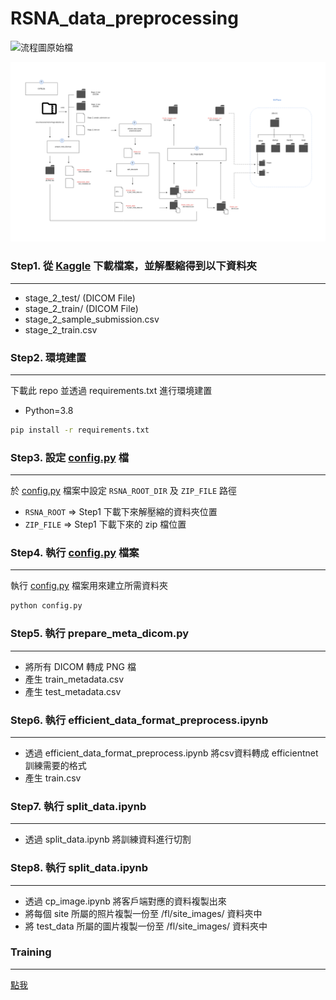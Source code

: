 # RSNA_data_preprocessing

![流程圖原始檔](https://viewer.diagrams.net/?tags=%7B%7D&highlight=0000ff&edit=_blank&layers=1&nav=1&title=rsna_data_preprocess.drawio#R7V1pj9tG0v41BnY%2FTKOv6uOjjzhvgM2ugQB7fTE0EmeGiEbUK3HssX%2F9VpNsiZdISiYlSmYSZCSSYpNdT9dd1W%2FE%2B%2BfXXzez9dPv0SJYvuF08fpGfHjDOVBG8Y878i09wg2D9MjjJlykx9j%2BwB%2Fh9yA7mP3w8SVcBNvChXEULeNwXTw4j1arYB4Xjs02m%2Bhr8bKHaFkcdT17DCoH%2FpjPltWj%2FwoX8VN6VFO6P%2F5%2FQfj4lI2s%2FInnmb82O7B9mi2ir7lD4pc34v0miuL00%2FPr%2B2DpJs9PS%2Fq7jwfO7p5rE6ziLj%2B4%2B%2FaV6vk%2FPn75Nfrt07%2B%2Bf1jY4ONddpcvs%2BVL9r7Zw8bf%2FAQ8bqKXdXZZsImD17ppn937y2n1udjubREmQfQcxJtveIm%2FkZ%2BxDCHM3%2BLrfrqZpZrwDDhPuem2Mrt4lpH5cXf%2F%2FVTgh2w26mfG%2Fu3rSuO8rN7%2F%2Frz47b%2F%2Fnf2bPnaZGaTo2n0MnxMMvXuKn3GIDww%2FupkKEURvl%2BHjCo%2FF0Tp39G%2Bz%2B2D5KdqGcRi5s%2FdRHEfPeMHSnXg3m%2F%2FpJn21eB8to00ylnhI%2FsFLksHebtcp1ikemfkvD%2BFrsPCX4PenOHaL5K2bCP5xvlhREiK9HsLVItiQOY7IPy5m8Qz%2FuONb%2FBvgIyaf77hcv959iZZuIj5yif9zSyfY3H0P13eMG7JePVZJ3QiyMnoaIAFEGgNUSaa1UNwUESIUUUxR4FRRLTRU8UIVMVwoZD9CWgBqq9A5dE3vSJIdkPRnEM%2BfMnquo3AVB5tfvuCsbjM87ZiHu2Ax2z45QidfcqDbxpvoz8CDZhWtHCgfwuUyhyOg7l8PtRwG54EbtAtI67EdvcTLcIWjezacQDO7ZHdzv2SeXx%2BdvCDRw0M4DxCLq3mwjrckxRheOBS0hKQEKDUamAQDWhWQBZYwwQViQzLOpJZVaIEhGgS1nBlOBRVCVaGlGGEaUarASgQYNQMhCyZkXQuyGJ5VVjIpmNKUGz5qYKl2YH19CuPgj%2FVs7r5%2FxSkvIaZEjvvZNpyTRTR%2FeXbzfhEa4D%2BoRIBVwC03koGpEkEQyVDbYNbgLAsrLkcDfZM0QGATg0LdaMmMAmBjJoGpIYFaxo73RW4Cc7RQ%2F%2F8S%2BRN328SKQb0LdYv1a8Jz%2FHn89Oj%2B%2FhGjjvaZf443s3Dl73q%2F8af%2F8uG39%2F%2F4%2Fa%2FVE%2F5Ioo%2B5Z%2FCHS9BAYsVH8vDsUIWzlrnyc7hYuGHe1cEv0Vt3ImQwjGlFGDWGWkOZQlYpjxXjzEjCNeqA%2BAF%2FTi%2FIbO0ZUBZs4wlk%2FYKsXaKPCGPem1IDskX45USMUU%2FF%2FcFl8BAfhuF29rxeBp%2B3L%2FfP4XaLyh%2BZb7%2FkwJY8ymBYS55tlEhDeUc0okhKCVpSCyW9RXAiAWWioChQlREVpKHyTbQwDJQAiyKTV5GGaNUIZYZw5JYqzYdCWp3jJI%2B0rqAZRtSWEFdkbxMQm4EomCSUCcrAcTRU4%2BSokSiORmImjvI8rh137ADuegPwZrua3aHlvpnNN7NVOFvePQXP0WbzhLi%2BWwQxWsWOl34P15dG9pjFOdrXgmprubXGCMFEickqQahQRiNwEfs1TJZTd4edS9KKGn%2F02bDdwakYrBZvXQDE0WU5Q3k7LxK3OO3Baxj%2F230mkH37T3ad%2B%2FzhNXfZh28nkSpYFCItVULljUBanVt%2FbBMsZ3H4pRifqZvhbIRPzuuVcy4rlKaK4XozSlm0REUnHucH2EYvm3mQ3XNPxaOHMUCEtgp5LDJbZbyJ4oeJZ5vHIK4MgwSdfctdlnj0tqe%2FrAaSvWZqkUMJmel4e5zuqPUD0K3zWvbEKdebwKHxMz7j7PMinEfPZP2tqzVTXA8tvpWhuBSTkijQXEgQlhprikaHpEC0plQB1WA5s1UuxTgRDGFMRRpAqS4kwwigTeIuBcOELCG8PybVwY14HJO6SobDjSZoRlqNhiJSTChdIKm1xOa9Feo0ftMyypn4TdtTXILfdHCk5lCYaTS3BkFwwQWlcd1zRf0N%2BkWg4JwoqyzVSF78q%2BCYUQ4AsDcU1HnZfjoUNC5OhnJBaqAgHbGE9J7343GAGhSCgXrAiaOGGRgIvM4T9vMJpRbFENULol0sh2s0lYzxUOlZCwZQZOf6VLo8ynmUYJAKT0s077jk9gwSide5yEoQnOL254rbM4GGv5EKrX5UqRVXJXQoQ9DW19QKrkGaDKIjDdx7JPXq5691Z813CNpfKIKZulfqSP9Z24D3%2BwNJuprLU1tvonmS1rYz7e5rnF1dfGCDTM7pN%2FrL24TIn%2F7%2BK%2F4fV2rw195ufUScb%2FIiHuIWmhKBPAHZgQQGGoqatBKK5A3rqnk%2Bopggr%2FOP%2F3yaUItW3Jcm1DbMWTShtoc4uybUwY09yiQnrlwKspSMagGM86Kpi5oEodIay0AmvuSqzjCeJCfeIYv0CmmgUC1TLDeDo6ZBnae0X82koh%2BdUY%2FbqW2pXz4tOWjXMupUujHrbv5G2%2FVsVXujE36SrLy7bbr03OjrTXDoTrNnty5X99v1ad%2F9HKcPU5n6%2FOEklyIJszhqTkkVTXyqpeQARTLPZfdU7csRpVTwwxmxE5%2Ba%2BNQI%2BVSwjSc21QObUs4NRnP5rmNmU2Ly8aeuS0u4YQYy72TRVyEEGnuSA1qCylhDTw37KSqJMymNtUpaK6ujMNB7a6iTXduXfelBOESuSeAc1SHiIREUnx%2BizfMs%2Flx1srmclE00D7ZbEq6%2Fre4PcqASQEeRjqI4EKGkAC4spwqKvnFuBVE8V1JVYQojykYRvafMXSVT0IIRpKuWON8u3ZEXl2tLmkhXptA8ihSSZFUTzFpQ0C0X4FhvV8tDcEmS6iAfii4hbAB3lzguFeVWIQgoE3CdJ%2F5zx2GKTAWxh3oEaMt0IjdO9LeCZsQCWlZUUuO8cJVB8JTAwVO0n1csDVhYuF0vw1QkXaO4oRqFgZcVurRiwbn0rJFOx3QCo6qDjkjcyEkHTXgwEwQY01YqgXzflJ20FJch6qdocqCmWL59Z2nTPIi1BLUXxaXmrqlIt3yjo4VN8zMYS5jVwqXFOYDK4YWN7QDAXG%2Bfrrg61PDniEUO2jnepRVgkpBpUSyDIloqToWlDhrVRc4UEDRPjVX%2BHlX0nstxLzrEUHsOnjQTu50K44yAiJ8kApK4oCaf4rh8ioUmDN0ci7fqS%2FxR7rIvtqvNifM5wBSlIaDQ1K7WRalqI5asO5dBMaC04NrUJMqcy51o67xIh1W5ttxxX2nna%2Btcnd2%2B6u6GKu3QuCdodSvnS7BcsqJKJI0mSUaNRraCBt%2BJ2ebGciIRKCrV%2BqU%2BZpCedD%2BDOgsaJZYjnKXyjeQaH2FY1e%2B4zK6bLHZoxoUGPEt33MOUev9dEny9gaDOyTAG%2FR81SYIGklFoAzjHcrG5I3J8IoywUtvEaKvm7VjNUbhAWoONy65Ga7WM6MNBh%2F5s%2FA6J%2FGfR%2Fk1nGngBDMRQrpxoTkveq2bWiIwD2dbJYUQK8CEr46QGOx1Nk52V8bDsJXnhCvPmr9r%2BeFh%2B3idUZaSbjJEfZ3Y71xxBhmeUFYwBMFuMUPOk1%2FA%2BtaHCCBF1rmjZCGooMCFr3E3nskTkgL0TDApy6BotuGm8ABEFyVdswcAtAZVvP32S6DwbYs4Qcmyc9pGYA6g1EmuAUsaUSlTPAlGBEqsVQ62UGyV8qsDRlc%2FAiHPxU8EA4VEqDmoeY2BrQJ0eDWgk74%2BbA0JptKGoxJUkQXFZXU5cWte3FySaDjTHoy%2Bh8XcwqqbS3fbS3WaMHhfEYGjJGwugUgfMJctvfcHfpQ3CI2bSd%2F5zyZ%2BS7ksbS32HDMnVQBtaoyUx4jqlgkUepxTXNWuUGwIS5aHWUlIh9UBEgA6sbqREAISp3leXypKQArLvmoEUGzUR%2BEFNdXQ24%2BVNduTLWdOyH4kPTmb7ec12R7U7R7W7N%2Frd6o3%2BMFntPTJDLdBqN%2Ft6gqIyzQxBbVtS5HSJYe6L2fMhRK1cR899AOpyVpjpvdR%2B367ToiqeDyRqNDebQonuy6dgE%2BKbOeXsim06hSBgaBAInwlUNrdUQtOkuI6XUzw7lzc484Rp17gs7WhVHsSgKUcRpDbpbnZWo85MGwANZ40c7zdShrrmnNwazZQEXurzSFjBQq1xG42okZCpy8cad2jLyw2uCVVUMZHlCBYXLLIMxrU1XCWdLmp0aEls3tuga%2BTGmZRo08F5N1IiuC0LKNul7xRTIpQkOSvG0Gr6z5iIMHzN861ZMpMRc2VGzGS%2FDMACkctJaayvcypwQMFIbv9SjmpBlQWOKOxY58wZVg71tOdDY6qRZkByClnVghxRCoztoI9dppqDuoIqikinWqqSoNcMcZ6Vl2tdV7GFWhixEhcLRbtVKqiR8%2BcK7dTVB49U0lxezk9JRtcm6F2Ske%2BGMuUYtUh7dTQbBGIS%2FseYcB03eIEPMtf0M58KPGppf7gU64dXEL%2FVJKOjAXPHHDV9dYvRtqibMJUUMqtdh5aqgjiiLCPdwRE5TJZRNu8j8UjjJBOjhGSSC1RZoFQJ0kyNzllG0nET8C1cS8BpGWRgj7Q%2BXU1tpG8faUacoI7JjQCpOWhbY3EZmVAPNVVXgKxVzQZvZ1JGdQfP3%2BTZP9Gzr7sz62xR3UlCC6uqpqPviJz3ukOW2jn8xkdMtM%2BAUYTv0iep2e3c7ZkbLlCwlKJ4tEk7heoaHpHjuG0n3BFZNJc3KKcUmGs0KhOLcjIme%2BaCRhCljQtQps3Nr9eWtENvu3YNVoFijAghDfcx6QI9WxpSdd5f4kdMj762l2h8hvoXHXbvR1ong%2FvE3xVUwjPXFc1Y4L4RYrEVngFJdruO7MB59EZvzYNoK0iuEB66bW%2FSHwym3p%2FJDwRKBrRbkQ0YYIaWmpQZPOs2LaKuowFjp2751zwISNS%2Bc40Xu5VBHb3lX%2FNDaEXJLmWPM3qGnhyMVl0j8%2FXn8Hn2GPhOjSVEjqIlo0WTDFxLxcwkO7Zbm7CMuN6rBjmEW%2Fk1PpWz7UdNq14VVuUDy2W43h7SAHMzPtuuU6fFQ%2FjqqFT2mixmgXmYVzRTPKPmJrh%2FGJBoLttQaVzCBrjVIEslrI4m0qo94Wp8YUhXmpjaYLQwu1acBTv6wDUDEK6qRtYw8BsgnHZSVIBrIKmF1abo201y4ncbKOsazX9UVGPVQixxm1SjlAjnUuJaIwVLqw0kJ6lATV1%2FVR45MrJVdWZ5k2RjSCpCXb42ZUqgDlx2NnLiW8Ym6ko1QWhkhJu03FT4uX4fEpchRV2WGp9p75kosthd3p1rQ3tiYQhaOi63iaEWKzha1OyoUYa2eNjhTiGp59O7wfY%2BwSzeclzLUza0e%2FRl9T1cX9pXOOYdaTl3W9JKNKVU6mEqlp0gZyOFRIKaDazHk0iAjzHxMDc5FokqPUWVKXrSlAXiW6Ynu6%2BcxsGaB0FjjmS7GCcOgU7861g7veU9QZL9S0K2%2B9ywZjrv0D3gZwCgMWiU45SDcR0FaFG6oXlC9i0aXT7FiQhsHIUjzAudloaBYOMzoBFGcj176Bk2RWYecX31G17h86S1wuC%2F%2Fie7MvmyrxNOvp3WczilRsNr%2BZcYCcBRJ2NE6Z2SqEq%2BUG3IjuYoE091hiq0IRQyFWaUslqX3eK1FQh9%2B0Kb39RmO5Wc%2BAqlnw%2B1JKa96juQ8kC5xdGgdaNYBL8r6xC7PjM7vQD5SLULzcmg7d306bKp%2FJQ7154715OTxW3TLqhmOjOVi%2ByDKU12QUG35VfNPu0jyqxjZ9ip%2FdaSupIQ13ZK67qitK58UfBdSr%2FjErw6Ufr68rv6YomNuRJccpI2pzDceTFtNc7DUDvN147omqjq2Vw2fMpVH5G8tSCJdqnN2qJAtbxcVgSE5VXEkUvbqffGJG1vXtq6JOoTpewkYg9wQUYJ2sOGWyUM17zoV746CTsFRVK9yRpimM4a8UEpFc3tKg2gpRFaMMrMiT7p5lEObHnft8uu8RmEdRug%2Bve0wFQJYkN44ESHuMik5Z3Nq6IERx3MaNTijETilEwIQANDMiV9tVxNb5sx6Xm%2BuesErlGAC4R23EfpbDdrXmS0nJNUcAIqZEaO3WUnOoTTJnCdkXMZIhml1pVEGcuuHFwdAlMTuM4GLi2ASImkT%2BP57Lqx1daRrEsOX2r8bVExjV%2FWZ7MMx5wwhxyIEmF35bGsGN8URpB8R%2B%2Bqi%2BzAfnIXMQ1FWzyqO0bizWy1fUjOTCBhro00cgqL%2FxkjRElMXRlIJg%2F9mISU4QLt97QazthSZ9irE1JtLvruDGgZIUkn7pNCRLqkK8c4OAheqkxp5z5giZICuQpII12C5iW5T9V76TqGbH82moJAqqls90lR6hApjNtmxCgAmm4SWXVJj0mi1HaEbl71SbBguAhQJX4yRURKWi9VCD8UKymIeKksXxT3ZKg2OBsV%2FNo2hD87%2FG60odF5sGctydUSmOp2IKPC3nG9Tm%2BzpQxIRTSzrjqDUV7OYJKon%2BwbfEjfUPjoSFzzKIoDsYgJI90mccyU3mLoCsvaNskTDgoLW0mS0ibt7XEqDFCbdRpx1hPB9xTrNMjgKJjComMyrQFQjaacSk6ppqVarnYdRyDQ8s1qagzr88mZDk6bn5y%2FJBKA74tUTy3SamYwLaMMzmGm2Pj1cJhWTXZUHKb3tLIdso7vSDYWjiMsJU5CSC0tc5psgcAtfQy7c5wmX5BiluT02vJL9NYir%2FFN6x9i2Bwz6L32%2FhYACUAE15RlWxeUMr04J7lsRHa6kt2EyJN07J4BeeBND7ehbLxb7RsNjO7japhvU6FTKD4tF1y6gnekQhFnwiDW924DI0%2FN4W0ZhqMhkA%2BydWtu0h8SjmvUdZtIMCCIEWnLDSWEnxNPIlyfu7YIlHl%2BdIJq7wKhVKHtJ3d97LqNMTgKJkdiC3364gZjBsHkReTMbZWrpXYdhKkGI8vR7p5g0DLMhYEwuXucTODEaFRCBVrAaP2WM%2FN6AkLLMBcGQn8JNQf29v6J82oSX57Uu73zirKAU0HSPuZZd7307EgDkaqDtbyfVnZg4nOUriFqpSmv%2FuWt%2BuUHLesj6CWtJsiqNSA9DOiSHo8Lmexo5YryqkkzklqS2n%2BQbktSw7wEJQyYkcIwrY3fMax%2FgkGdv62Yf5AkGuRWNhui3lx2rDfXwUwFtPoEf%2F%2FnxyWSuo%2Fi8lbu052rbAJ8xWyDyJ0bPKEhvHsDH9y9XuIom%2BFjGNtwzKixEoa5vq5UKBRUaVkrr4Db1IhiX6c5AL%2BpBiLm0eohfCTrbw2M5xJ7V%2Bz4AxHIOai1Osn259UySNeKxW20yyhqF1TJGoZ%2Btu0pPHfLTTCt6oA30HjdovqF8DZMIU0MpTVkOU9jdfy6iRxv22twLqz0e7QI3BX%2FAw%3D%3D)

![流程圖](https://github.com/MingChin-Kao/RSNA_data_preprocessing/blob/main/images/flow_chart.png)

### Step1. 從 [Kaggle](https://www.kaggle.com/competitions/rsna-intracranial-hemorrhage-detection/overview) 下載檔案，並解壓縮得到以下資料夾

---

- stage_2_test/ (DICOM File)
- stage_2_train/ (DICOM File)
- stage_2_sample_submission.csv
- stage_2_train.csv

### Step2. 環境建置

---

下載此 repo 並透過 requirements.txt 進行環境建置

- Python=3.8

```bash
pip install -r requirements.txt
```

### Step3. 設定 [config.py](http://config.py) 檔

---

於 [config.py](http://config.py) 檔案中設定 `RSNA_ROOT_DIR` 及 `ZIP_FILE` 路徑

- `RSNA_ROOT` ⇒ Step1 下載下來解壓縮的資料夾位置
- `ZIP_FILE` ⇒ Step1 下載下來的 zip 檔位置

### Step4. 執行 [config.py](http://config.py) 檔案

---

執行 [config.py](http://config.py) 檔案用來建立所需資料夾

```bash
python config.py
```

### Step5. 執行 prepare_meta_dicom.py

---

- 將所有 DICOM 轉成 PNG 檔
- 產生 train_metadata.csv
- 產生 test_metadata.csv

### Step6. 執行 efficient_data_format_preprocess.ipynb

---

- 透過 efficient_data_format_preprocess.ipynb 將csv資料轉成 efficientnet 訓練需要的格式
- 產生 train.csv

### Step7. 執行 split_data.ipynb

---

- 透過 split_data.ipynb 將訓練資料進行切割

### Step8. 執行 split_data.ipynb

---

- 透過 cp_image.ipynb 將客戶端對應的資料複製出來
- 將每個 site 所屬的照片複製一份至 /fl/site_images/ 資料夾中
- 將 test_data 所屬的圖片複製一份至 /fl/site_images/ 資料夾中

### Training

---

[點我](https://www.kaggle.com/code/taindow/pytorch-efficientnet-b0-benchmark/notebook?scriptVersionId=21235680)
